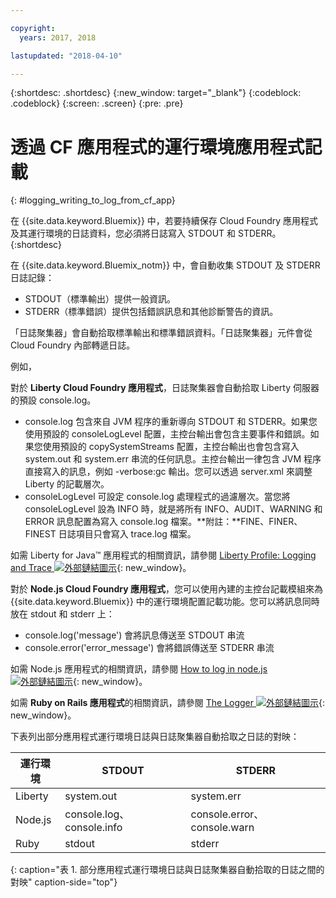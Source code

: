 ```yaml
---

copyright:
  years: 2017, 2018

lastupdated: "2018-04-10"

---
```



{:shortdesc: .shortdesc}
{:new_window: target="_blank"}
{:codeblock: .codeblock}
{:screen: .screen}
{:pre: .pre}

# 透過 CF 應用程式的運行環境應用程式記載
{: #logging_writing_to_log_from_cf_app}

在 {{site.data.keyword.Bluemix}} 中，若要持續保存 Cloud Foundry 應用程式及其運行環境的日誌資料，您必須將日誌寫入 STDOUT 和 STDERR。
{:shortdesc}

在 {{site.data.keyword.Bluemix_notm}} 中，會自動收集 STDOUT 及 STDERR 日誌記錄：

* STDOUT（標準輸出）提供一般資訊。  
* STDERR（標準錯誤）提供包括錯誤訊息和其他診斷警告的資訊。 

「日誌聚集器」會自動拾取標準輸出和標準錯誤資料。「日誌聚集器」元件會從 Cloud Foundry 內部轉遞日誌。 

例如， 

對於 **Liberty Cloud Foundry 應用程式**，日誌聚集器會自動拾取 Liberty 伺服器的預設 console.log。 

* console.log 包含來自 JVM 程序的重新導向 STDOUT 和 STDERR。如果您使用預設的 consoleLogLevel 配置，主控台輸出會包含主要事件和錯誤。如果您使用預設的 copySystemStreams 配置，主控台輸出也會包含寫入 system.out 和 system.err 串流的任何訊息。主控台輸出一律包含 JVM 程序直接寫入的訊息，例如 -verbose:gc 輸出。您可以透過 server.xml 來調整 Liberty 的記載層次。
* consoleLogLevel 可設定 console.log 處理程式的過濾層次。當您將 consoleLogLevel 設為 INFO 時，就是將所有 INFO、AUDIT、WARNING 和 ERROR 訊息配置為寫入 console.log 檔案。**附註：**FINE、FINER、FINEST 日誌項目只會寫入 trace.log 檔案。

如需 Liberty for Java™ 應用程式的相關資訊，請參閱 [Liberty Profile: Logging and Trace ![外部鏈結圖示](../../../icons/launch-glyph.svg "外部鏈結圖示")](http://www-01.ibm.com/support/knowledgecenter/was_beta_liberty/com.ibm.websphere.wlp.nd.multiplatform.doc/ae/rwlp_logging.html){: new_window}。

對於 **Node.js Cloud Foundry 應用程式**，您可以使用內建的主控台記載模組來為 {{site.data.keyword.Bluemix}} 中的運行環境配置記載功能。您可以將訊息同時放在 stdout 和 stderr 上：

* console.log('message') 會將訊息傳送至 STDOUT 串流
* console.error('error_message') 會將錯誤傳送至 STDERR 串流

如需 Node.js 應用程式的相關資訊，請參閱 [How to log in node.js ![外部鏈結圖示](../../../icons/launch-glyph.svg "外部鏈結圖示")](https://docs.nodejitsu.com/articles/intermediate/how-to-log/){: new_window}。


如需 **Ruby on Rails 應用程式**的相關資訊，請參閱 [The Logger ![外部鏈結圖示](../../../icons/launch-glyph.svg "外部鏈結圖示")](http://guides.rubyonrails.org/debugging_rails_applications.html#the-logger){: new_window}。

下表列出部分應用程式運行環境日誌與日誌聚集器自動拾取之日誌的對映：

|**運行環境** |**STDOUT**     |**STDERR** |
|-----------------|-------------------|-------------------|
|Liberty |system.out |system.err |
|Node.js |console.log、console.info |console.error、console.warn |
|Ruby |stdout|stderr |
{: caption="表 1. 部分應用程式運行環境日誌與日誌聚集器自動拾取的日誌之間的對映" caption-side="top"}

